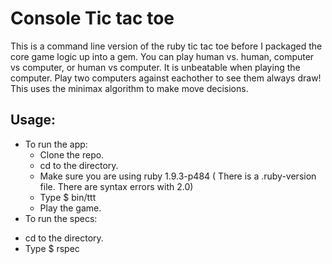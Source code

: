 Console Tic tac toe
===================
This is a command line version of the ruby tic tac toe before I packaged the core game logic up into a gem.  You can play human vs. human, computer vs computer, or human vs computer.  It is unbeatable when playing the computer. Play two computers against eachother to see them always draw!  This uses the minimax algorithm to make move decisions.

Usage:
------
- To run the app:
  + Clone the repo.
  + cd to the directory.
  + Make sure you are using ruby 1.9.3-p484 ( There is a .ruby-version file.  There are syntax errors with 2.0)
  + Type $ bin/ttt
  + Play the game.
- To run the specs:
 + cd to the directory.
 + Type $ rspec
